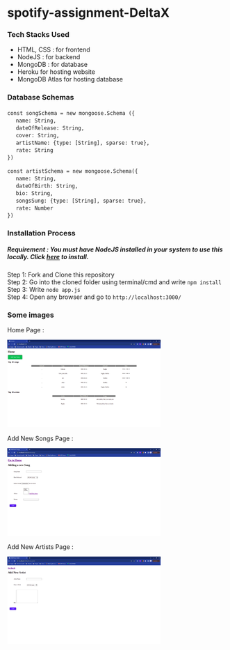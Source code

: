 # spotify-assignment-DeltaX

<h3>Tech Stacks Used</h3>

 - HTML, CSS : for frontend
 - NodeJS : for backend
 - MongoDB : for database
 - Heroku for hosting website
 - MongoDB Atlas for hosting database

### Database Schemas
`const songSchema = new mongoose.Schema ({`\
&nbsp;&nbsp;&nbsp;&nbsp; `name: String,`\
&nbsp;&nbsp;&nbsp;&nbsp; `dateOfRelease: String,`\
&nbsp;&nbsp;&nbsp;&nbsp; `cover: String,`\
&nbsp;&nbsp;&nbsp;&nbsp; `artistName: {type: [String], sparse: true},`\
&nbsp;&nbsp;&nbsp;&nbsp; `rate: String`\
`})`

`const artistSchema = new mongoose.Schema({`\
&nbsp;&nbsp;&nbsp;&nbsp; `name: String,`\
&nbsp;&nbsp;&nbsp;&nbsp; `dateOfBirth: String,`\
&nbsp;&nbsp;&nbsp;&nbsp; `bio: String,`\
&nbsp;&nbsp;&nbsp;&nbsp; `songsSung: {type: [String], sparse: true},`\
&nbsp;&nbsp;&nbsp;&nbsp; `rate: Number`\
`})`

### Installation Process

##### Requirement : You must have NodeJS installed in your system to use this locally. Click <a href="https://nodejs.org/en/download/package-manager/">here</a> to install.

Step 1: Fork and Clone this repository\
Step 2: Go into the cloned folder using terminal/cmd and write `npm install`\
Step 3: Write `node app.js`\
Step 4: Open any browser and go to `http://localhost:3000/` 

### Some images
Home Page :

<img src="/images/home.png" width="70%" height="50%" />

Add New Songs Page :

<img src="/images/addnewsongs.png" width="70%" height="50%" />

Add New Artists Page :

<img src="/images/addnewartists.png" width="70%" height="50%" />

